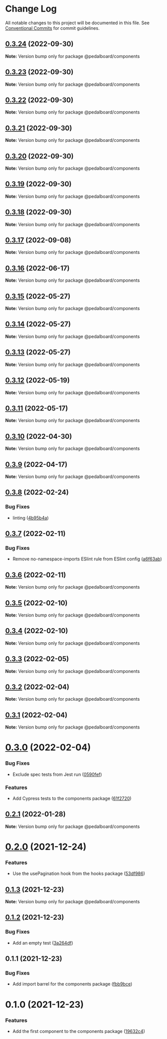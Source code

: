 # Change Log

All notable changes to this project will be documented in this file.
See [Conventional Commits](https://conventionalcommits.org) for commit guidelines.

## [0.3.24](https://github.com/mbarzeev/pedalboard/compare/@pedalboard/components@0.3.23...@pedalboard/components@0.3.24) (2022-09-30)

**Note:** Version bump only for package @pedalboard/components





## [0.3.23](https://github.com/mbarzeev/pedalboard/compare/@pedalboard/components@0.3.22...@pedalboard/components@0.3.23) (2022-09-30)

**Note:** Version bump only for package @pedalboard/components





## [0.3.22](https://github.com/mbarzeev/pedalboard/compare/@pedalboard/components@0.3.21...@pedalboard/components@0.3.22) (2022-09-30)

**Note:** Version bump only for package @pedalboard/components





## [0.3.21](https://github.com/mbarzeev/pedalboard/compare/@pedalboard/components@0.3.20...@pedalboard/components@0.3.21) (2022-09-30)

**Note:** Version bump only for package @pedalboard/components





## [0.3.20](https://github.com/mbarzeev/pedalboard/compare/@pedalboard/components@0.3.19...@pedalboard/components@0.3.20) (2022-09-30)

**Note:** Version bump only for package @pedalboard/components





## [0.3.19](https://github.com/mbarzeev/pedalboard/compare/@pedalboard/components@0.3.18...@pedalboard/components@0.3.19) (2022-09-30)

**Note:** Version bump only for package @pedalboard/components





## [0.3.18](https://github.com/mbarzeev/pedalboard/compare/@pedalboard/components@0.3.17...@pedalboard/components@0.3.18) (2022-09-30)

**Note:** Version bump only for package @pedalboard/components





## [0.3.17](https://github.com/mbarzeev/pedalboard/compare/@pedalboard/components@0.3.16...@pedalboard/components@0.3.17) (2022-09-08)

**Note:** Version bump only for package @pedalboard/components





## [0.3.16](https://github.com/mbarzeev/pedalboard/compare/@pedalboard/components@0.3.15...@pedalboard/components@0.3.16) (2022-06-17)

**Note:** Version bump only for package @pedalboard/components





## [0.3.15](https://github.com/mbarzeev/pedalboard/compare/@pedalboard/components@0.3.14...@pedalboard/components@0.3.15) (2022-05-27)

**Note:** Version bump only for package @pedalboard/components





## [0.3.14](https://github.com/mbarzeev/pedalboard/compare/@pedalboard/components@0.3.13...@pedalboard/components@0.3.14) (2022-05-27)

**Note:** Version bump only for package @pedalboard/components





## [0.3.13](https://github.com/mbarzeev/pedalboard/compare/@pedalboard/components@0.3.12...@pedalboard/components@0.3.13) (2022-05-27)

**Note:** Version bump only for package @pedalboard/components





## [0.3.12](https://github.com/mbarzeev/pedalboard/compare/@pedalboard/components@0.3.11...@pedalboard/components@0.3.12) (2022-05-19)

**Note:** Version bump only for package @pedalboard/components





## [0.3.11](https://github.com/mbarzeev/pedalboard/compare/@pedalboard/components@0.3.10...@pedalboard/components@0.3.11) (2022-05-17)

**Note:** Version bump only for package @pedalboard/components





## [0.3.10](https://github.com/mbarzeev/pedalboard/compare/@pedalboard/components@0.3.9...@pedalboard/components@0.3.10) (2022-04-30)

**Note:** Version bump only for package @pedalboard/components





## [0.3.9](https://github.com/mbarzeev/pedalboard/compare/@pedalboard/components@0.3.8...@pedalboard/components@0.3.9) (2022-04-17)

**Note:** Version bump only for package @pedalboard/components





## [0.3.8](https://github.com/mbarzeev/pedalboard/compare/@pedalboard/components@0.3.7...@pedalboard/components@0.3.8) (2022-02-24)


### Bug Fixes

* linting ([4b95b4a](https://github.com/mbarzeev/pedalboard/commit/4b95b4a04c9ed31b1be1b415fcb0b8345cbfd4a9))





## [0.3.7](https://github.com/mbarzeev/pedalboard/compare/@pedalboard/components@0.3.6...@pedalboard/components@0.3.7) (2022-02-11)


### Bug Fixes

* Remove no-namespace-imports ESlint rule from ESlint config ([a6f63ab](https://github.com/mbarzeev/pedalboard/commit/a6f63ab15edb1caf80ce19ff79ae495c7a677050))





## [0.3.6](https://github.com/mbarzeev/pedalboard/compare/@pedalboard/components@0.3.5...@pedalboard/components@0.3.6) (2022-02-11)

**Note:** Version bump only for package @pedalboard/components





## [0.3.5](https://github.com/mbarzeev/pedalboard/compare/@pedalboard/components@0.3.4...@pedalboard/components@0.3.5) (2022-02-10)

**Note:** Version bump only for package @pedalboard/components





## [0.3.4](https://github.com/mbarzeev/pedalboard/compare/@pedalboard/components@0.3.3...@pedalboard/components@0.3.4) (2022-02-10)

**Note:** Version bump only for package @pedalboard/components





## [0.3.3](https://github.com/mbarzeev/pedalboard/compare/@pedalboard/components@0.3.2...@pedalboard/components@0.3.3) (2022-02-05)

**Note:** Version bump only for package @pedalboard/components





## [0.3.2](https://github.com/mbarzeev/pedalboard/compare/@pedalboard/components@0.3.1...@pedalboard/components@0.3.2) (2022-02-04)

**Note:** Version bump only for package @pedalboard/components





## [0.3.1](https://github.com/mbarzeev/pedalboard/compare/@pedalboard/components@0.3.0...@pedalboard/components@0.3.1) (2022-02-04)

**Note:** Version bump only for package @pedalboard/components





# [0.3.0](https://github.com/mbarzeev/pedalboard/compare/@pedalboard/components@0.2.1...@pedalboard/components@0.3.0) (2022-02-04)


### Bug Fixes

* Exclude spec tests from Jest run ([0590fef](https://github.com/mbarzeev/pedalboard/commit/0590fef884858a19b8108361121205e7628c228a))


### Features

* Add Cypress tests to the components package ([61f2720](https://github.com/mbarzeev/pedalboard/commit/61f2720aa65891ce6f94f3b7dbbeb9e7a13b215e))





## [0.2.1](https://github.com/mbarzeev/pedalboard/compare/@pedalboard/components@0.2.0...@pedalboard/components@0.2.1) (2022-01-28)

**Note:** Version bump only for package @pedalboard/components





# [0.2.0](https://github.com/mbarzeev/pedalboard/compare/@pedalboard/components@0.1.3...@pedalboard/components@0.2.0) (2021-12-24)


### Features

* Use the usePagination hook from the hooks package ([53df986](https://github.com/mbarzeev/pedalboard/commit/53df9863ca6612ee85bdf4fdccb7f0d0810e2789))





## [0.1.3](https://github.com/mbarzeev/pedalboard/compare/@pedalboard/components@0.1.2...@pedalboard/components@0.1.3) (2021-12-23)

**Note:** Version bump only for package @pedalboard/components





## [0.1.2](https://github.com/mbarzeev/pedalboard/compare/@pedalboard/components@0.1.1...@pedalboard/components@0.1.2) (2021-12-23)


### Bug Fixes

* Add an empty test ([3a264df](https://github.com/mbarzeev/pedalboard/commit/3a264df19635953a428ca9ec7b43c1eb5b2c9efa))





## 0.1.1 (2021-12-23)


### Bug Fixes

* Add import barrel for the components package ([fbb9bce](https://github.com/mbarzeev/pedalboard/commit/fbb9bce801dfe5936ed1050ae911d3d1ee7e71b2))





# 0.1.0 (2021-12-23)


### Features

* Add the first component to the components package ([19632c4](https://github.com/mbarzeev/pedalboard/commit/19632c411cd1f40d92ed40abfa69722c63c1f099))
